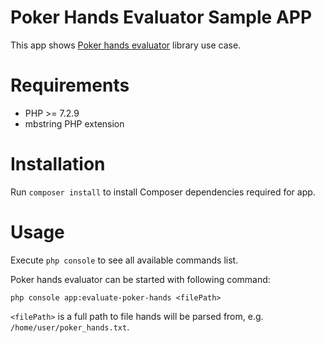 Poker Hands Evaluator Sample APP
================================

This app shows 
[Poker hands evaluator](https://github.com/stefovcharenko/poker-hands-evaluator)
library use case.
 
Requirements
============

* PHP >= 7.2.9
* mbstring PHP extension

Installation
============

Run `composer install` to install Composer dependencies required for app.

Usage
=====
Execute `php console` to see all available commands list.

Poker hands evaluator can be started with following command:
```
php console app:evaluate-poker-hands <filePath>
``` 
`<filePath>` is a full path to file hands will be parsed from, e.g. `/home/user/poker_hands.txt`. 